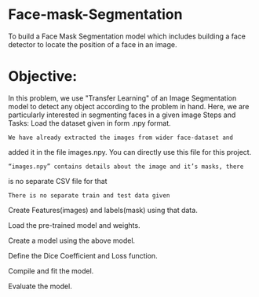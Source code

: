 # Face-mask-Segmentation
To build a Face Mask Segmentation model which includes building a face detector to locate the position of a face in an image.

# Objective:
In this problem, we use "Transfer Learning" of an Image Segmentation model to detect any object according to the problem in hand.
Here, we are particularly interested in segmenting faces in a given image
Steps and Tasks:
  Load the dataset given in form .npy format.
  
    We have already extracted the images from wider face-dataset and
  added it in the file images.npy. You can directly use this file for this
  project.
  
    “images.npy” contains details about the image and it’s masks, there
  is no separate CSV file for that
  
    There is no separate train and test data given
    
  Create Features(images) and labels(mask) using that data.
  
  Load the pre-trained model and weights.
  
  Create a model using the above model.
  
  Define the Dice Coefficient and Loss function.
  
  Compile and fit the model.
  
  Evaluate the model.
